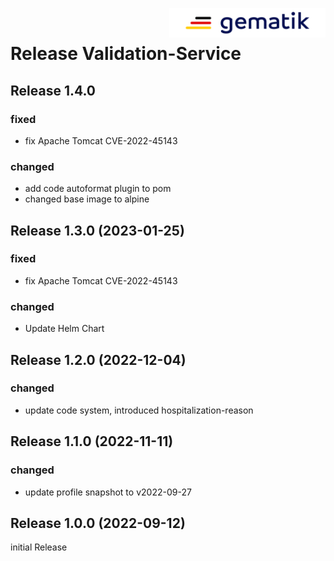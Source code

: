 <img align="right" width="250" height="47" src="media/Gematik_Logo_Flag.png"/> <br/>    

# Release Validation-Service

## Release 1.4.0

### fixed
- fix Apache Tomcat CVE-2022-45143

### changed
- add code autoformat plugin to pom
- changed base image to alpine

## Release 1.3.0 (2023-01-25)

### fixed
- fix Apache Tomcat CVE-2022-45143

### changed
- Update Helm Chart


## Release 1.2.0 (2022-12-04)

### changed
- update code system, introduced hospitalization-reason


## Release 1.1.0 (2022-11-11)

### changed
- update profile snapshot to v2022-09-27


## Release 1.0.0 (2022-09-12)

initial Release